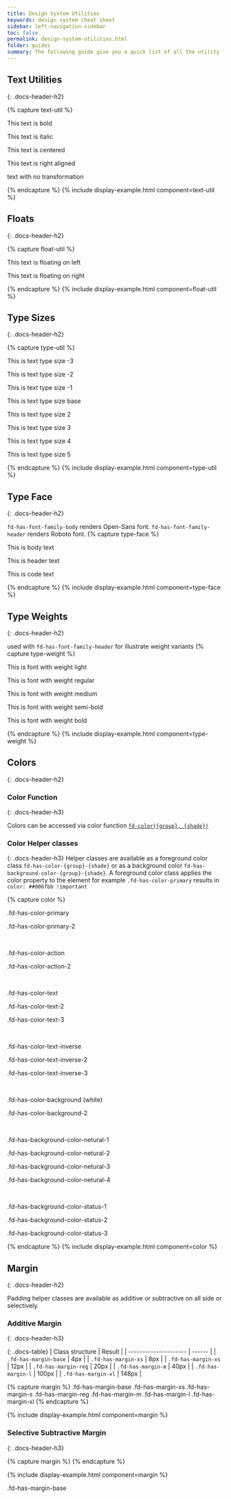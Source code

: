 ```yaml
---
title: Design System Utilities
keywords: design system cheat sheet
sidebar: left-navigation-sidebar
toc: false
permalink: design-system-utilities.html
folder: guides
summary: The following guide give you a quick list of all the utility features of the Fundamental UI design system
---
```


## Text Utilities
{: .docs-header-h2}

{% capture text-util %}
<p class="fd-has-font-weight-bold">This text is bold</p>
<p class="fd-has-font-style-italic">This text is italic</p>
<p class="fd-has-text-align-center">This text is centered</p>
<p class="fd-has-text-align-right">This text is right aligned</p>
<p class="fd-text-transform-none">text with no transformation</p>
{% endcapture %}
{% include display-example.html component=text-util %}

## Floats
{: .docs-header-h2}

{% capture float-util %}
<p class="fd-has-float-left">This text is floating on left</p>
<p class="fd-has-float-right">This text is floating on right</p>
{% endcapture %}
{% include display-example.html component=float-util %}

## Type Sizes
{: .docs-header-h2}

{% capture type-util %}
<p class="fd-has-type-minus-3">This is text type size -3</p>
<p class="fd-has-type-minus-2">This is text type size -2</p>
<p class="fd-has-type-minus-1">This is text type size -1</p>
<p class="fd-has-type-base">This is text type size base</p>
<p class="fd-has-type-2">This is text type size 2</p>
<p class="fd-has-type-3">This is text type size 3</p>
<p class="fd-has-type-4">This is text type size 4</p>
<p class="fd-has-type-5">This is text type size 5</p>
{% endcapture %}
{% include display-example.html component=type-util %}

## Type Face
{: .docs-header-h2}

`fd-has-font-family-body` renders Open-Sans font.
`fd-has-font-family-header` renders Roboto font.
{% capture type-face %}
<p class="fd-has-font-family-body">This is body text</p>
<p class="fd-has-font-family-header">This is header text</p>
<p class="fd-has-font-family-code">This is code text</p>
{% endcapture %}
{% include display-example.html component=type-face %}

## Type Weights
{: .docs-header-h2}

used with `fd-has-font-family-header` for illustrate weight variants
{% capture type-weight %}
<p class="fd-has-font-family-header fd-has-font-weight-light">This is font with weight light</p>
<p class="fd-has-font-family-header fd-has-font-weight-reg">This is font with weight regular</p>
<p class="fd-has-font-family-header fd-has-font-weight-med">This is font with weight medium</p>
<p class="fd-has-font-family-header fd-has-font-weight-semi">This is font with weight semi-bold</p>
<p class="fd-has-font-family-header fd-has-font-weight-bold">This is font with weight bold</p>
{% endcapture %}
{% include display-example.html component=type-weight %}

## Colors
{: .docs-header-h2}

### Color Function
{: .docs-header-h3}

Colors can be accessed via color function [`fd-color({group}, {shade})`](how-to-use-scss.html#core-functions-and-mix-ins)

### Color Helper classes
{: .docs-header-h3}
Helper classes are available as a foreground color class `fd-has-color-{group}-{shade}` or as a background color `fd-has-background-color-{group}-{shade}`.
A foreground color class applies the color property to the element for example `.fd-has-color-primary` results in `color: ##006fbb !important`



{% capture color %}
<p class="fd-has-color-primary">.fd-has-color-primary</p>
<p class="fd-has-color-primary-2">.fd-has-color-primary-2</p>
<br>
<p class="fd-has-color-action">.fd-has-color-action</p>
<p class="fd-has-color-action-2">.fd-has-color-action-2</p>
<br>
<p class="fd-has-color-text">.fd-has-color-text</p>
<p class="fd-has-color-text-2">.fd-has-color-text-2</p>
<p class="fd-has-color-text-3">.fd-has-color-text-3</p>
<br>
<p class="fd-has-background-color-text fd-has-color-text-inverse">.fd-has-color-text-inverse</p>
<p class="fd-has-background-color-text fd-has-color-text-inverse-2">.fd-has-color-text-inverse-2</p>
<p class="fd-has-background-color-text fd-has-color-text-inverse-3">.fd-has-color-text-inverse-3</p>
<br>
<p class="fd-has-background-color-background fd-has-color-text">.fd-has-color-background (white)</p>
<p class="fd-has-background-color-background-2 fd-has-color-text">.fd-has-color-background-2</p>
<br>
<p class="fd-has-background-color-neutral fd-has-color-text">.fd-has-background-color-netural-1</p>
<p class="fd-has-background-color-neutral-2 fd-has-color-text">.fd-has-background-color-netural-2</p>
<p class="fd-has-background-color-neutral-3 fd-has-color-text">.fd-has-background-color-netural-3</p>
<p class="fd-has-background-color-neutral-4 fd-has-color-text-1">.fd-has-background-color-netural-4</p>
<br>
<p class="fd-has-background-color-status fd-has-color-text">.fd-has-background-color-status-1</p>
<p class="fd-has-background-color-status-2 fd-has-color-text">.fd-has-background-color-status-2</p>
<p class="fd-has-background-color-status-3 fd-has-color-text">.fd-has-background-color-status-3</p>

{% endcapture %}
{% include display-example.html component=color %}

## Margin
{: .docs-header-h2}

Padding helper classes are available as additive or subtractive on all side or selectively.

### Additive Margin
{: .docs-header-h3}

{: .docs-table}
| Class structure       | Result |
| --------------------- | ------ |
| `.fd-has-margin-base` | 4px    |
| `.fd-has-margin-xs`   | 8px    |
| `.fd-has-margin-xs`   | 12px   |
| `.fd-has-margin-reg`  | 20px   |
| `.fd-has-margin-m`    | 40px   |
| `.fd-has-margin-l`    | 100px  |
| `.fd-has-margin-xl`   | 148px  |

{% capture margin %}
<span class="fd-has-margin-base"> .fd-has-margin-base </span>
<span class="fd-has-margin-xs"> .fd-has-margin-xs </span>
<span class="fd-has-margin-s"> .fd-has-margin-s </span>
<span class="fd-has-margin-reg"> .fd-has-margin-reg </span>
<span class="fd-has-margin-m"> .fd-has-margin-m </span>
<span class="fd-has-margin-l"> .fd-has-margin-l </span>
<span class="fd-has-margin-xl"> .fd-has-margin-xl </span>
{% endcapture %}

{% include display-example.html component=margin %}
</div>
</div>





### Selective Subtractive Margin
{: .docs-header-h3}

{% capture margin %}
<span class="fd-has-margin-m fd-has-margin-top-none"></span>
<span class="fd-has-margin-m fd-has-margin-right-none"></span>
<span class="fd-has-margin-m fd-has-margin-bottom-none"></span>
<span class="fd-has-margin-m fd-has-margin-left-none"></span>
{% endcapture %}

{% include display-example.html component=margin %}


.fd-has-margin-base
